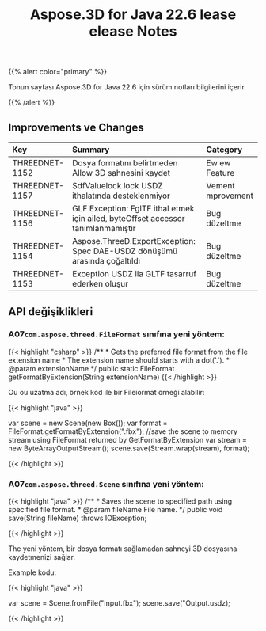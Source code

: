 ﻿---
title: Aspose.3D for Java 22.6 lease elease Notes
type: docs
weight: 7
url: /tr/java/aspose-3d-for-java-22-6-release-notes/
description: To Aspose.3D for Java 22.6 notlarını serbest bıraktı.
---
{{% alert color="primary" %}}

Tonun sayfası Aspose.3D for Java 22.6 için sürüm notları bilgilerini içerir.

{{% /alert %}}
## **Improvements ve Changes**

|**Key**|**Summary**|**Category**|
|:- |:- |:- |
|THREEDNET-1152 |Dosya formatını belirtmeden Allow 3D sahnesini kaydet|Ew ew Feature|
|THREEDNET-1157 |SdfValuelock lock USDZ ithalatında desteklenmiyor|Vement mprovement|
|THREEDNET-1156 |GLF Exception: FglTF ithal etmek için ailed, byteOffset accessor tanımlanmamıştır|Bug düzeltme|
|THREEDNET-1154 |Aspose.ThreeD.ExportException: Spec DAE-USDZ dönüşümü arasında çoğaltıldı|Bug düzeltme|
|THREEDNET-1153 |Exception USDZ ila GLTF tasarruf ederken oluşur|Bug düzeltme|



## API değişiklikleri ##

### A07`com.aspose.threed.FileFormat` sınıfına yeni yöntem:

{{< highlight "csharp" >}}
    /**
     * Gets the preferred file format from the file extension name
     * The extension name should starts with a dot('.').
     * @param extensionName 
     */
    public static FileFormat getFormatByExtension(String extensionName)
{{< /highlight >}}

Ou ou uzatma adı, örnek kod ile bir Fileiormat örneği alabilir:

{{< highlight "java" >}}

var scene = new Scene(new Box());
var format = FileFormat.getFormatByExtension(".fbx");
//save the scene to memory stream using FileFormat returned by GetFormatByExtension
var stream = new ByteArrayOutputStream();
scene.save(Stream.wrap(stream), format);

{{< /highlight >}}



### A07`com.aspose.threed.Scene` sınıfına yeni yöntem:

{{< highlight "java" >}}
    /**
     * Saves the scene to specified path using specified file format.
     * @param fileName File name.
     */
    public void save(String fileName)
        throws IOException;

{{< /highlight >}}

The yeni yöntem, bir dosya formatı sağlamadan sahneyi 3D dosyasına kaydetmenizi sağlar.

Example kodu:

{{< highlight "java" >}}

var scene = Scene.fromFile("Input.fbx");
scene.save("Output.usdz);

{{< /highlight >}}
